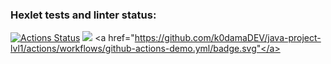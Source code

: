 ### Hexlet tests and linter status:
[![Actions Status](https://github.com/k0damaDEV/java-project-lvl1/workflows/hexlet-check/badge.svg)](https://github.com/k0damaDEV/java-project-lvl1/actions)
<a href="https://codeclimate.com/github/codeclimate/codeclimate/maintainability"><img src="https://api.codeclimate.com/v1/badges/a99a88d28ad37a79dbf6/maintainability" /></a>
<a href="https://github.com/k0damaDEV/java-project-lvl1/actions/workflows/github-actions-demo.yml/badge.svg"</a>
